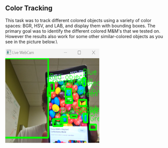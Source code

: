 ## Color Tracking
This task was to track different colored objects using a variety of color spaces: BGR, HSV, and LAB, and display them with bounding boxes. The primary goal was to identify the different colored M&M's that we tested on. However the results also work for some other similar-colored objects as you see in the picture below.\

<img src="https://github.com/Byron-Dowling/Assets/blob/main/Images/color_tracking.png?raw=true" width = "300" height = "300"/>
